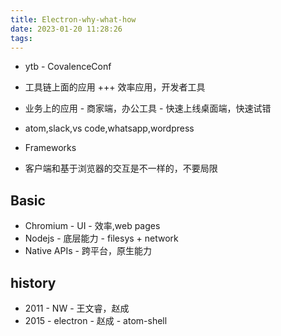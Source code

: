 ```yaml
---
title: Electron-why-what-how
date: 2023-01-20 11:28:26
tags:
---
```

- ytb - CovalenceConf
- 工具链上面的应用 +++ 效率应用，开发者工具
- 业务上的应用 - 商家端，办公工具 - 快速上线桌面端，快速试错
- atom,slack,vs code,whatsapp,wordpress
- Frameworks

- 客户端和基于浏览器的交互是不一样的，不要局限

## Basic
- Chromium - UI - 效率,web pages
- Nodejs - 底层能力 - filesys + network
- Native APIs - 跨平台，原生能力

## history
- 2011 - NW - 王文睿，赵成
- 2015 - electron - 赵成 - atom-shell